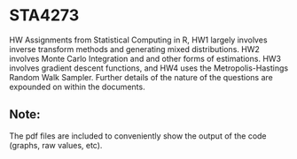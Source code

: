 # STA4273
 HW Assignments from Statistical Computing in R, HW1 largely involves inverse transform methods and generating mixed distributions. HW2 involves Monte Carlo Integration and and other forms of estimations. HW3 involves gradient descent functions, and HW4 uses the Metropolis-Hastings Random Walk Sampler. Further details of the nature of the questions are expounded on within the documents.  

 ## Note:  
 The pdf files are included to conveniently show the output of the code (graphs, raw values, etc).
